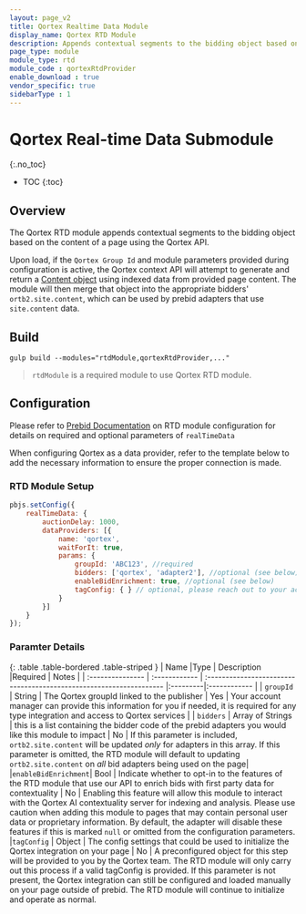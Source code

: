 ```yaml
---
layout: page_v2
title: Qortex Realtime Data Module
display_name: Qortex RTD Module
description: Appends contextual segments to the bidding object based on the content of a page
page_type: module
module_type: rtd
module_code : qortexRtdProvider
enable_download : true
vendor_specific: true
sidebarType : 1
---
```


# Qortex Real-time Data Submodule

{:.no_toc}

* TOC
{:toc}

## Overview

The Qortex RTD module appends contextual segments to the bidding object based on the content of a page using the Qortex API.

Upon load, if the `Qortex Group Id` and module parameters provided during configuration is active, the Qortex context API will attempt to generate and return a [Content object](https://www.iab.com/wp-content/uploads/2016/03/OpenRTB-API-Specification-Version-2-5-FINAL.pdf#page=26) using indexed data from provided page content. The module will then merge that object into the appropriate bidders' `ortb2.site.content`, which can be used by prebid adapters that use `site.content` data.

## Build

```SH
gulp build --modules="rtdModule,qortexRtdProvider,..."  
```

> `rtdModule` is a required module to use Qortex RTD module.

## Configuration

Please refer to [Prebid Documentation](https://docs.prebid.org/dev-docs/publisher-api-reference/setConfig.html#setConfig-realTimeData) on RTD module configuration for details on required and optional parameters of `realTimeData`

When configuring Qortex as a data provider, refer to the template below to add the necessary information to ensure the proper connection is made.  

### RTD Module Setup

```javascript
pbjs.setConfig({
    realTimeData: {
        auctionDelay: 1000,
        dataProviders: [{
            name: 'qortex',
            waitForIt: true,
            params: {
                groupId: 'ABC123', //required
                bidders: ['qortex', 'adapter2'], //optional (see below)
                enableBidEnrichment: true, //optional (see below)
                tagConfig: { } // optional, please reach out to your account manager for configuration reccommendation
            }
        }]
    }
});
```

### Paramter Details

{: .table .table-bordered .table-striped }
| Name             |Type           | Description                                                         |Required | Notes  |
| :--------------- | :------------ | :------------------------------------------------------------------ |:---------|:------------ |
| `groupId`  | String | The Qortex groupId linked to the publisher | Yes | Your account manager can provide this information for you if needed, it is required for any type integration and access to Qortex services |
| `bidders`  | Array of Strings | this is a list containing the bidder code of the prebid adapters you would like this module to impact | No | If this parameter is included, `ortb2.site.content` will be updated *only* for adapters in this array. If this parameter is omitted, the RTD module will default to updating  `ortb2.site.content` on *all* bid adapters being used on the page|
|`enableBidEnrichment`| Bool | Indicate whether to opt-in to the features of the RTD module that use our API to enrich bids with first party data for contextuality | No |  Enabling this feature will allow this module to interact with the Qortex AI contextuality server for indexing and analysis. Please use caution when adding this module to pages that may contain personal user data or proprietary information. By default, the adapter will disable these features if this is marked `null` or omitted from the configuration parameters.
|`tagConfig` | Object | The config settings that could be used to initialize the Qortex integration on your page | No | A preconfigured object for this step will be provided to you by the Qortex team. The RTD module will only carry out this process if a valid tagConfig is provided. If this parameter is not present, the Qortex integration can still be configured and loaded manually on your page outside of prebid. The RTD module will continue to initialize and operate as normal.
